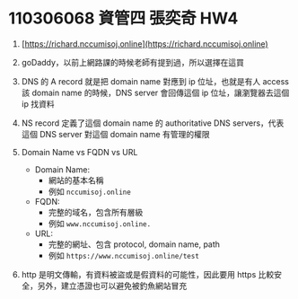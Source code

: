 # 110306068 資管四 張奕奇 HW4

1. [https://richard.nccumisoj.online](https://richard.nccumisoj.online)

2. goDaddy，以前上網路課的時候老師有提到過，所以選擇在這買

3. DNS 的 A record 就是把 domain name 對應到 ip 位址，也就是有人 access 該 domain name 的時候，DNS server 會回傳這個 ip 位址，讓瀏覽器去這個 ip 找資料

4. NS record 定義了這個 domain name 的 authoritative DNS servers，代表這個 DNS server 對這個 domain name 有管理的權限

5. Domain Name vs FQDN vs URL
   - Domain Name:
     - 網站的基本名稱
     - 例如 `nccumisoj.online`
   - FQDN:
     - 完整的域名，包含所有層級
     - 例如 `www.nccumisoj.online.`
   - URL:
     - 完整的網址、包含 protocol, domain name, path
     - 例如 `https://www.nccumisoj.online/test`
6. http 是明文傳輸，有資料被盜或是假資料的可能性，因此要用 https 比較安全，另外，建立憑證也可以避免被釣魚網站冒充
